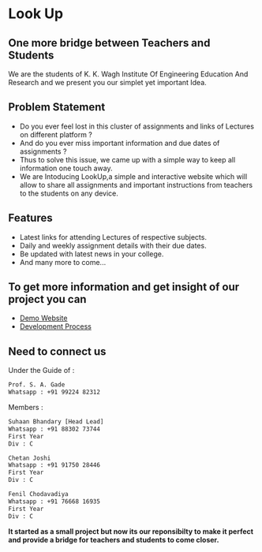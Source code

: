 # Look Up

## One more bridge between Teachers and Students

We are the students of K. K. Wagh Institute Of Engineering Education And Research and we present you our simplet yet important Idea.

## Problem Statement

- Do you ever feel lost in this cluster of assignments and links of Lectures on different platform ?
- And do you ever miss important information and due dates of assignments ?
- Thus to solve this issue, we came up with a simple way to keep all information one touch away.
- We are Intoducing LookUp,a simple and interactive website which will allow to share all assignments and important instructions from teachers to the students on any device.

## Features

- Latest links for attending Lectures of respective subjects.
- Daily and weekly assignment details with their due dates.
- Be updated with latest news in your college.
- And many more to come...

## To get more information and get insight of our project you can

- [Demo Website](https://suhaanchetanfenilpbl.pythonanywhere.com/)
- [Development Process](https://suhaan-bhandary.github.io/PBL-Website/)

## Need to connect us

Under the Guide of :

```sh
Prof. S. A. Gade
Whatsapp : +91 99224 82312
```

Members :

```sh
Suhaan Bhandary [Head Lead]
Whatsapp : +91 88302 73744
First Year
Div : C
```

```sh
Chetan Joshi
Whatsapp : +91 91750 28446
First Year
Div : C
```

```sh
Fenil Chodavadiya
Whatsapp : +91 76668 16935
First Year
Div : C
```

**It started as a small project but now its our reponsibilty to make it perfect and provide a bridge for teachers and students to come closer.**
